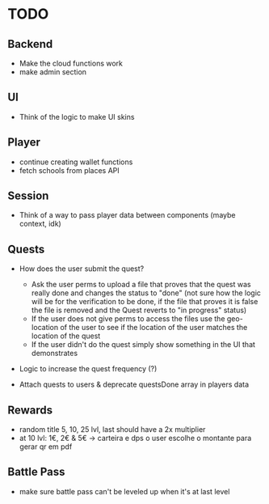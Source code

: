 # TODO

## Backend

- Make the cloud functions work
- make admin section

## UI

- Think of the logic to make UI skins

## Player

- continue creating wallet functions
- fetch schools from places API

## Session

- Think of a way to pass player data between components (maybe context, idk)

## Quests

- How does the user submit the quest?

  - Ask the user perms to upload a file that proves that the quest was really done and changes the status to "done" (not sure how the logic will be for the verification to be done, if the file that proves it is false the file is removed and the Quest reverts to "in progress" status)
  - If the user does not give perms to access the files use the geo-location of the user to see if the location of the user matches the location of the quest
  - If the user didn't do the quest simply show something in the UI that demonstrates

- Logic to increase the quest frequency (?)
- Attach quests to users & deprecate questsDone array in players data

## Rewards

- random title 5, 10, 25 lvl, last should have a 2x multiplier
- at 10 lvl: 1€, 2€ & 5€ -> carteira e dps o user escolhe o montante para gerar qr em pdf

## Battle Pass

- make sure battle pass can't be leveled up when it's at last level
